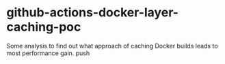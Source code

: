 # github-actions-docker-layer-caching-poc

Some analysis to find out what approach of caching Docker builds leads to most performance gain.
push
